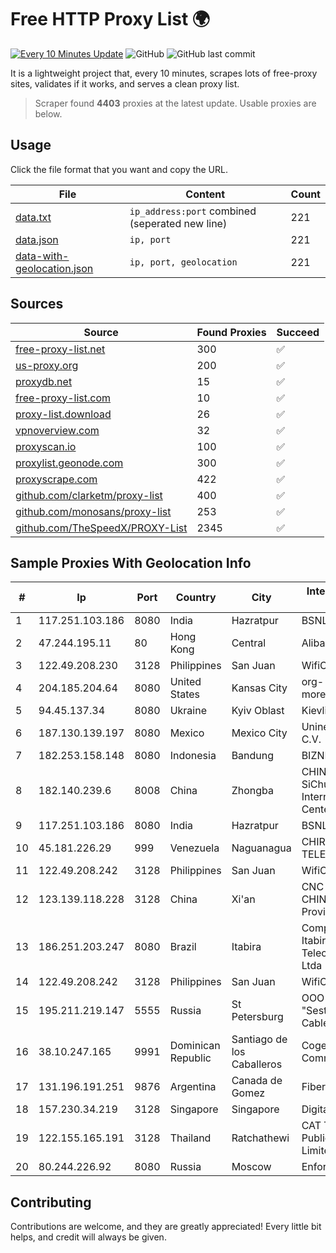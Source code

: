 
# Free HTTP Proxy List 🌍

[![Every 10 Minutes Update](https://github.com/mertguvencli/http-proxy-list/actions/workflows/main.yml/badge.svg?branch=main)](https://github.com/mertguvencli/http-proxy-list/actions/workflows/main.yml)
![GitHub](https://img.shields.io/github/license/mertguvencli/http-proxy-list)
![GitHub last commit](https://img.shields.io/github/last-commit/mertguvencli/http-proxy-list)

It is a lightweight project that, every 10 minutes, scrapes lots of free-proxy sites, validates if it works, and serves a clean proxy list.


> Scraper found **4403** proxies at the latest update. Usable proxies are below.

## Usage

Click the file format that you want and copy the URL.


|File|Content|Count|
|----|-------|-----|
|[data.txt](https://raw.githubusercontent.com/mertguvencli/http-proxy-list/main/proxy-list/data.txt)|`ip_address:port` combined (seperated new line)|221|
|[data.json](https://raw.githubusercontent.com/mertguvencli/http-proxy-list/main/proxy-list/data.json)|`ip, port`|221|
|[data-with-geolocation.json](https://raw.githubusercontent.com/mertguvencli/http-proxy-list/main/proxy-list/data-with-geolocation.json)|`ip, port, geolocation`|221|

## Sources

|Source|Found Proxies|Succeed|
|------|-------------|-------|
|[free-proxy-list.net](https://free-proxy-list.net)|300|✅|
|[us-proxy.org](https://www.us-proxy.org)|200|✅|
|[proxydb.net](http://proxydb.net)|15|✅|
|[free-proxy-list.com](https://free-proxy-list.com/?page=&port=&type%5B%5D=http&type%5B%5D=https&up_time=0&search=Search)|10|✅|
|[proxy-list.download](https://www.proxy-list.download/HTTP)|26|✅|
|[vpnoverview.com](https://vpnoverview.com/privacy/anonymous-browsing/free-proxy-servers)|32|✅|
|[proxyscan.io](https://www.proxyscan.io)|100|✅|
|[proxylist.geonode.com](https://proxylist.geonode.com/api/proxy-list?limit=300&page=1&sort_by=lastChecked&sort_type=desc&protocols=http,https)|300|✅|
|[proxyscrape.com](https://api.proxyscrape.com/v2/?request=displayproxies&protocol=http&timeout=10000&country=all&ssl=all&anonymity=all)|422|✅|
|[github.com/clarketm/proxy-list](https://raw.githubusercontent.com/clarketm/proxy-list/master/proxy-list-raw.txt)|400|✅|
|[github.com/monosans/proxy-list](https://raw.githubusercontent.com/monosans/proxy-list/main/proxies/http.txt)|253|✅|
|[github.com/TheSpeedX/PROXY-List](https://raw.githubusercontent.com/TheSpeedX/PROXY-List/master/http.txt)|2345|✅|


## Sample Proxies With Geolocation Info

|#|Ip|Port|Country|City|Internet Service Provider|
|-|--|----|-------|----|-------------------------|
|1|117.251.103.186|8080|India|Hazratpur|BSNL Internet|
|2|47.244.195.11|80|Hong Kong|Central|Alibaba.com LLC|
|3|122.49.208.230|3128|Philippines|San Juan|WifiCity, Inc|
|4|204.185.204.64|8080|United States|Kansas City|org-morenet.more.net|
|5|94.45.137.34|8080|Ukraine|Kyiv Oblast|Kievline LLC|
|6|187.130.139.197|8080|Mexico|Mexico City|Uninet S.A. de C.V.|
|7|182.253.158.148|8080|Indonesia|Bandung|BIZNET|
|8|182.140.239.6|8008|China|Zhongba|CHINANET SiChuan Telecom Internet Data Center|
|9|117.251.103.186|8080|India|Hazratpur|BSNL Internet|
|10|45.181.226.29|999|Venezuela|Naguanagua|CHIRCALNET TELECOM, C.A.|
|11|122.49.208.242|3128|Philippines|San Juan|WifiCity, Inc|
|12|123.139.118.228|3128|China|Xi'an|CNC Group CHINA169 Shanni Province Network|
|13|186.251.203.247|8080|Brazil|Itabira|Companhia Itabirana Telecomunicações Ltda|
|14|122.49.208.242|3128|Philippines|San Juan|WifiCity, Inc|
|15|195.211.219.147|5555|Russia|St Petersburg|OOO "Sestroretskoe Cable Television"|
|16|38.10.247.165|9991|Dominican Republic|Santiago de los Caballeros|Cogent Communications|
|17|131.196.191.251|9876|Argentina|Canada de Gomez|Fibertec SRL|
|18|157.230.34.219|3128|Singapore|Singapore|DigitalOcean, LLC|
|19|122.155.165.191|3128|Thailand|Ratchathewi|CAT Telecom Public Company Limited|
|20|80.244.226.92|8080|Russia|Moscow|Enforta-MSK|



## Contributing

Contributions are welcome, and they are greatly appreciated! Every
little bit helps, and credit will always be given.

